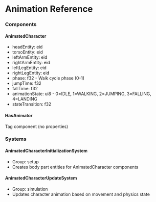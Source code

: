 # Animation Reference

### Components

#### AnimatedCharacter
- headEntity: eid
- torsoEntity: eid
- leftArmEntity: eid
- rightArmEntity: eid
- leftLegEntity: eid
- rightLegEntity: eid
- phase: f32 - Walk cycle phase (0-1)
- jumpTime: f32
- fallTime: f32
- animationState: ui8 - 0=IDLE, 1=WALKING, 2=JUMPING, 3=FALLING, 4=LANDING
- stateTransition: f32

#### HasAnimator
Tag component (no properties)

### Systems

#### AnimatedCharacterInitializationSystem
- Group: setup
- Creates body part entities for AnimatedCharacter components

#### AnimatedCharacterUpdateSystem
- Group: simulation
- Updates character animation based on movement and physics state
